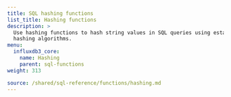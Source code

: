 ```yaml
---
title: SQL hashing functions
list_title: Hashing functions
description: >
  Use hashing functions to hash string values in SQL queries using established
  hashing algorithms.
menu:
  influxdb3_core:
    name: Hashing
    parent: sql-functions    
weight: 313

source: /shared/sql-reference/functions/hashing.md
---
```


<!-- 
// SOURCE content/shared/sql-reference/functions/hashing.md
-->
